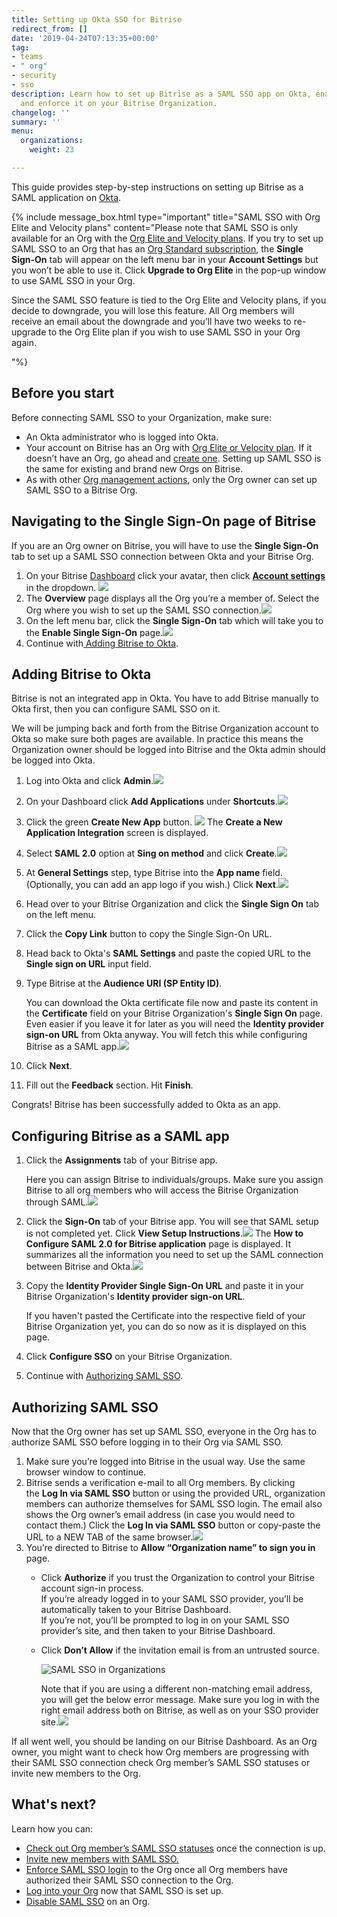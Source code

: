 ```yaml
---
title: Setting up Okta SSO for Bitrise
redirect_from: []
date: '2019-04-24T07:13:35+00:00'
tag:
- teams
- " org"
- security
- sso
description: Learn how to set up Bitrise as a SAML SSO app on Okta, enable SAML SSO
  and enforce it on your Bitrise Organization.
changelog: ''
summary: ''
menu:
  organizations:
    weight: 23

---
```

This guide provides step-by-step instructions on setting up Bitrise as a SAML application on [Okta](https://www.okta.com/).

{% include message_box.html type="important" title="SAML SSO with Org Elite and Velocity plans" content="Please note that SAML SSO is only available for an Org with the [Org Elite and Velocity plans](https://www.bitrise.io/pricing). If you try to set up SAML SSO to an Org that has an [Org Standard subscription](https://www.bitrise.io/pricing/teams), the **Single Sign-On** tab will appear on the left menu bar in your **Account Settings** but you won’t be able to use it. Click **Upgrade to Org Elite** in the pop-up window to use SAML SSO in your Org.

Since the SAML SSO feature is tied to the Org Elite and Velocity plans, if you decide to downgrade, you will lose this feature. All Org members will receive an email about the downgrade and you’ll have two weeks to re-upgrade to the Org Elite plan if you wish to use SAML SSO in your Org again.

"%}

## Before you start

Before connecting SAML SSO to your Organization, make sure:

* An Okta administrator who is logged into Okta.
* Your account on Bitrise has an Org with [Org Elite or Velocity plan](https://www.bitrise.io/pricing). If it doesn’t have an Org, go ahead and [create one](/team-management/organizations/creating-org/). Setting up SAML SSO is the same for existing and brand new Orgs on Bitrise.
* As with other [Org management actions](/team-management/organizations/members-organizations/), only the Org owner can set up SAML SSO to a Bitrise Org.

## Navigating to the Single Sign-On page of Bitrise

If you are an Org owner on Bitrise, you will have to use the **Single Sign-On** tab to set up a SAML SSO connection between Okta and your Bitrise Org.

1. On your Bitrise [Dashboard](https://app.bitrise.io/dashboard/builds) click your avatar, then click [**Account settings**](https://app.bitrise.io/me/profile#/overview) in the dropdown. ![](/img/account-settings-dropdown.jpg)
2. The **Overview** page displays all the Org you’re a member of. Select the Org where you wish to set up the SAML SSO connection.![](/img/overview-tab.jpg)
3. On the left menu bar, click the **Single Sign-On** tab which will take you to the **Enable Single Sign-On** page.![](/img/singlesingontab-1.jpg)
4. Continue with[ Adding Bitrise to Okta](/team-management/organizations/setting-up-okta-sso-for-bitrise/#adding-bitrise-to-okta).

## Adding Bitrise to Okta

Bitrise is not an integrated app in Okta. You have to add Bitrise manually to Okta first, then you can configure SAML SSO on it.

We will be jumping back and forth from the Bitrise Organization account to Okta so make sure both pages are available. In practice this means the Organization owner should be logged into Bitrise and the Okta admin should be logged into Okta.

 1. Log into Okta and click **Admin**.![](/img/add-apps-okta.jpg)
 2. On your Dashboard click **Add Applications** under **Shortcuts**.![](/img/okta-shortcuts.jpg)
 3. Click the green **Create New App** button.
    ![](/img/okta-create-new-app.jpg)
    The **Create a New Application Integration** screen is displayed.
 4. Select **SAML 2.0** option at **Sing on method** and click **Create**.![](/img/okta-create-new-app-pop-up.jpg)
 5. At **General Settings** step, type Bitrise into the **App name** field. (Optionally, you can add an app logo if you wish.) Click **Next**.![](/img/okta-general-settings.jpg)
 6. Head over to your Bitrise Organization and click the **Single Sign On** tab on the left menu.
 7. Click the **Copy Link** button to copy the Single Sign-On URL.
 8. Head back to Okta's **SAML Settings** and paste the copied URL to the **Single sign on URL** input field.
 9. Type Bitrise at the **Audience URI (SP Entity ID)**.

    You can download the Okta certificate file now and paste its content in the **Certificate** field on your Bitrise Organization's **Single Sign On** page. Even easier if you leave it for later as you will need the **Identity provider sign-on URL** from Okta anyway. You will fetch this while configuring Bitrise as a SAML app.![](/img/saml-settings-okta-2.jpg)
10. Click **Next**.
11. Fill out the **Feedback** section. Hit **Finish**.

Congrats! Bitrise has been successfully added to Okta as an app.

## Configuring Bitrise as a SAML app

1. Click the **Assignments** tab of your Bitrise app.

   Here you can assign Bitrise to individuals/groups. Make sure you assign Bitrise to all org members who will access the Bitrise Organization through SAML.![](/img/okta-assign-user.jpg)
2. Click the **Sign-On** tab of your Bitrise app. You will see that SAML setup is not completed yet. Click **View Setup Instructions**.![](/img/view-setup-instructions.jpg)
   The **How to Configure SAML 2.0 for Bitrise application** page is displayed. It summarizes all the information you need to set up the SAML connection between Bitrise and Okta.![](/img/configure-bitrise-okta-1.jpg)
3. Copy the **Identity Provider Single Sign-On URL** and paste it in your Bitrise Organization's **Identity provider sign-on URL**.

   If you haven't pasted the Certificate into the respective field of your Bitrise Organization yet, you can do so now as it is displayed on this page.
4. Click **Configure SSO** on your Bitrise Organization.
5. Continue with [Authorizing SAML SSO](/team-management/organizations/setting-up-okta-sso-for-bitrise/#authorizing-saml-sso).

## Authorizing SAML SSO

Now that the Org owner has set up SAML SSO, everyone in the Org has to authorize SAML SSO before logging in to their Org via SAML SSO.

1. Make sure you’re logged into Bitrise in the usual way. Use the same browser window to continue.
2. Bitrise sends a verification e-mail to all Org members. By clicking the **Log In via SAML SSO** button or using the provided URL, organization members can authorize themselves for SAML SSO login. The email also shows the Org owner’s email address (in case you would need to contact them.) Click the **Log In via SAML SSO** button or copy-paste the URL to a NEW TAB of the same browser.![](/img/email-samlssso.jpg)
3. You’re directed to Bitrise to **Allow “Organization name” to sign you in** page.
   * Click **Authorize** if you trust the Organization to control your Bitrise account sign-in process.  
     If you’re already logged in to your SAML SSO provider, you’ll be automatically taken to your Bitrise Dashboard.  
     If you’re not, you’ll be prompted to log in on your SAML SSO provider’s site, and then taken to your Bitrise Dashboard.
   * Click **Don’t Allow** if the invitation email is from an untrusted source.

     ![SAML SSO in Organizations](https://devcenter.bitrise.io/img/enable-saml.jpg)

     Note that if you are using a different non-matching email address, you will get the below error message. Make sure you log in with the right email address both on Bitrise, as well as on your SSO provider site.![](/img/noconnectedsamlsso.png)

If all went well, you should be landing on our Bitrise Dashboard. As an Org owner, you might want to check how Org members are progressing with their SAML SSO connection check Org member’s SAML SSO statuses or invite new members to the Org.

## What's next?

Learn how you can:

* [Check out Org member’s SAML SSO statuses](/team-management/organizations/saml-sso-in-organizations/#checking-saml-sso-statuses-on-bitrise) once the connection is up.
* [Invite new members with SAML SSO.](/team-management/organizations/saml-sso-in-organizations/#inviting-new-org-members-with-saml-sso)
* [Enforce SAML SSO login](/team-management/organizations/saml-sso-in-organizations/#enforcing-saml-sso-on-an-organization) to the Org once all Org members have authorized their SAML SSO connection to the Org.
* [Log into your Org](/team-management/organizations/saml-sso-in-organizations/#logging-in-via-saml-sso-with-a-bitrise-account) now that SAML SSO is set up.
* [Disable SAML SSO](/team-management/organizations/saml-sso-in-organizations/#disabling-an-organizations-saml-sso) on an Org.